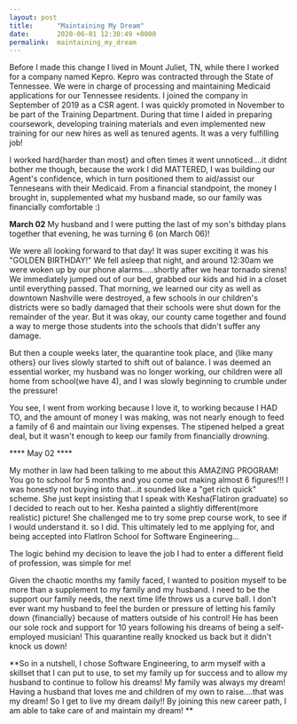```yaml
---
layout: post
title:      "Maintaining My Dream"
date:       2020-06-01 12:30:49 +0000
permalink:  maintaining_my_dream
---
```



Before I made this change I lived in Mount Juliet, TN, while there I worked for a company named Kepro. Kepro was contracted through the State of Tennessee. We were in charge of processing and maintaining Medicaid applications for our Tennessee residents.  I joined the company in September of 2019 as a CSR agent. I was quickly promoted in November to be part of the Training Department. During that time I aided in preparing coursework, developing training materials and even implemented new training for our new hires as well as tenured agents.  It was a very fulfilling job!

I worked hard{harder than most} and often times it went unnoticed....it didnt bother me though, because the work I did MATTERED, I was building our Agent's confidence, which in turn positioned them to aid/assist our Tenneseans with their Medicaid. From a financial standpoint, the money I brought in, supplemented what my husband made, so our family was financially comfortable :)

**March 02** My husband and I were putting the last of my son's bithday plans together that evening, he was turning 6 (on March 06)! 

We were all looking forward to that day! It was super exciting it was his "GOLDEN BIRTHDAY!" We fell asleep that night, and around 12:30am we were woken up by our phone alarms.....shortly after we hear tornado sirens! We immediately jumped out of our bed, grabbed our kids and hid in a closet until everything passed. That morning, we learned our city as well as downtown Nashville were destroyed, a few schools in our children's districts were so badly damaged that their schools were shut down for the remainder of the year. But it was okay, our county came together and found a way to merge those students into the schools that didn't suffer any damage. 

But then a couple weeks later, the quarantine took place, and {like many others} our lives slowly started to shift out of balance. I was deemed an essential worker, my husband was no longer working, our children were all home from school(we have 4), and I was slowly beginning to crumble under the pressure!

You see, I went from working because I love it, to working because I HAD TO, and the amount of money I was making, was not nearly enough to feed a family of 6 and maintain our living expenses. The stipened helped a great deal, but it wasn't enough to keep our family from financially drowning. 

**** May 02 ****

My mother in law had been talking to me about this AMAZING PROGRAM! You go to school for 5 months and you come out making almost 6 figures!!! I was honestly not buying into that...it sounded like a "get rich quick" scheme. She just kept insisting that I speak with Kesha(Flatiron graduate) so I decided to reach out to her. Kesha painted a slightly different(more realistic) picture!  She challenged me to try some prep course work, to see if I would understand it. so I did. This ultimately led to me applying for, and being accepted into FlatIron School for Software Engineering...

The logic behind my decision to leave the job I had to enter a different field of profession, was simple for me! 

Given the chaotic months my family faced, I wanted to position myself to be more than a supplement to my family and my husband. I need to be the support our family needs, the next time life throws us a curve ball. I don't ever want my husband to feel the burden or pressure of letting his family down {financially} because of matters outside of his control! He has been our sole rock and support for 10 years following his dreams of being a self-employed musician! This quarantine really knocked us back but it didn't knock us down! 

 **So in a nutshell, I chose Software Engineering, to arm myself with a skillset that I can put to use, to set my family up for success and to allow my husband to continue to follow his dreams! My family was always my dream! Having a husband that loves me and children of my own to raise....that was my dream! So I get to live my dream daily!! By joining this new career path, I am able to take care of and maintain my dream! **
